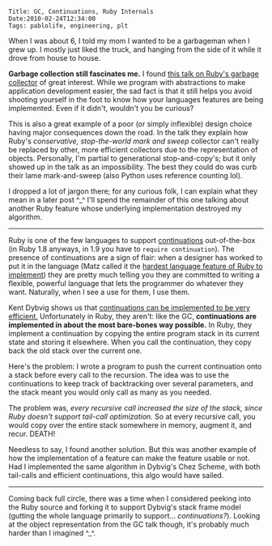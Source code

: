     Title: GC, Continuations, Ruby Internals
    Date:2010-02-24T12:34:00
    Tags: pablolife, engineering, plt

When I was about 6, I told my mom I wanted to be a garbageman when I grew up.
I mostly just liked the truck, and hanging from the side  of it while it drove
from house to house.

**Garbage collection still fascinates me.** I found [this talk on Ruby's
garbage collector][1] of great interest. While we program with abstractions to
make application development easier, the sad fact is that it still helps you
avoid shooting yourself in the foot to know how your languages features are
being implemented. Even if it didn't, wouldn't you be curious?

This is also a great example of a poor (or simply inflexible) design choice
having major consequences down the road. In the talk they explain how Ruby's
_conservative, stop-the-world mark and sweep_ collector can't really be
replaced by other, more efficient collectors due to the representation of
objects. Personally, I'm partial to generational stop-and-copy's; but it only
showed up in the talk as an impossibility. The best they could do was curb
their lame mark-and-sweep (also Python uses reference counting lol).

I dropped a lot of jargon there; for any curious folk, I can explain what they
mean in a later post ^\_^ I'll spend the remainder of this one talking about
another Ruby feature whose underlying implementation destroyed my algorithm.

---

Ruby is one of the few languages to support [continuations][2] out-of-the-box
(in Ruby 1.8 anyways, in 1.9 you have to `require continuation`). The presence
of continuations are a sign of flair: when a designer has worked to put it in
the language (Matz called it the [hardest language feature of Ruby to
implement][3]) they are pretty much telling you they are committed to writing
a flexible, powerful language that lets the programmer do whatever they want.
Naturally, when I see a use for them, I use them.

Kent Dybvig shows us that [continuations can be implemented to be very
efficient.][4] Unfortunately in Ruby, they aren't: like the GC,
**continuations are implemented in about the most bare-bones way possible.**
In Ruby, they implement a continuation by copying the entire program stack in
its current state and storing it elsewhere. When you call the continuation,
they copy back the old stack over the current one.

Here's the problem: I wrote a program to push the current continuation onto a
stack before every call to the recursion. The idea was to use the
continuations to keep track of backtracking over several parameters, and the
stack meant you would only call as many as you needed.

The problem was, _every recursive call increased the size of the stack, since
Ruby doesn't support tail-call optimization._ So at every recursive call, you
would copy over the entire stack somewhere in memory, augment it, and recur.
DEATH!

Needless to say, I found another solution. But this was another example of how
the implementation of a feature can make the feature usable or not. Had I
implemented the same algorithm in Dybvig's Chez Scheme, with both tail-calls
and efficient continuations, this algo would have sailed.

---

Coming back full circle, there was a time when I considered peeking into the
Ruby source and forking it to support Dybvig's stack frame model (gutting the
whole language primarily to support... _continuations?_). Looking at the
object representation from the GC talk though, it's probably much harder than
I imagined ^\_^.


   [1]: http://timetobleed.com/garbage-collection-slides-from-la-ruby-conference/
   [2]: http://en.wikipedia.org/wiki/Continuation
   [3]: http://www.infoq.com/interviews/yukihiro-matz-language-design
   [4]: http://lambda-the-ultimate.org/node/3527
